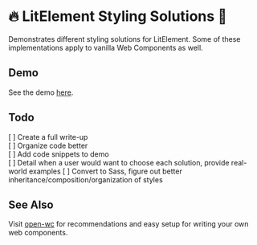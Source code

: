 # 🔥 LitElement Styling Solutions 💄

Demonstrates different styling solutions for LitElement. Some of these implementations apply to vanilla Web Components as well.

## Demo

See the demo [here](https://arikimolloy.github.io/lit-element-styling-solutions/).

## Todo

[ ] Create a full write-up  
[ ] Organize code better  
[ ] Add code snippets to demo  
[ ] Detail when a user would want to choose each solution, provide real-world examples
[ ] Convert to Sass, figure out better inheritance/composition/organization of styles

## See Also

Visit [open-wc](https://open-wc.org/) for recommendations and easy setup for writing your own web components.
